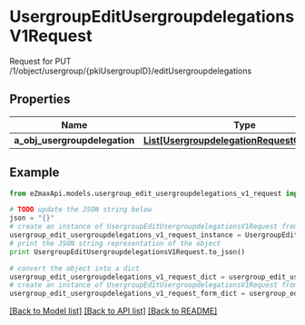 # UsergroupEditUsergroupdelegationsV1Request

Request for PUT /1/object/usergroup/{pkiUsergroupID}/editUsergroupdelegations

## Properties
Name | Type | Description | Notes
------------ | ------------- | ------------- | -------------
**a_obj_usergroupdelegation** | [**List[UsergroupdelegationRequestCompound]**](UsergroupdelegationRequestCompound.md) |  | 

## Example

```python
from eZmaxApi.models.usergroup_edit_usergroupdelegations_v1_request import UsergroupEditUsergroupdelegationsV1Request

# TODO update the JSON string below
json = "{}"
# create an instance of UsergroupEditUsergroupdelegationsV1Request from a JSON string
usergroup_edit_usergroupdelegations_v1_request_instance = UsergroupEditUsergroupdelegationsV1Request.from_json(json)
# print the JSON string representation of the object
print UsergroupEditUsergroupdelegationsV1Request.to_json()

# convert the object into a dict
usergroup_edit_usergroupdelegations_v1_request_dict = usergroup_edit_usergroupdelegations_v1_request_instance.to_dict()
# create an instance of UsergroupEditUsergroupdelegationsV1Request from a dict
usergroup_edit_usergroupdelegations_v1_request_form_dict = usergroup_edit_usergroupdelegations_v1_request.from_dict(usergroup_edit_usergroupdelegations_v1_request_dict)
```
[[Back to Model list]](../README.md#documentation-for-models) [[Back to API list]](../README.md#documentation-for-api-endpoints) [[Back to README]](../README.md)


